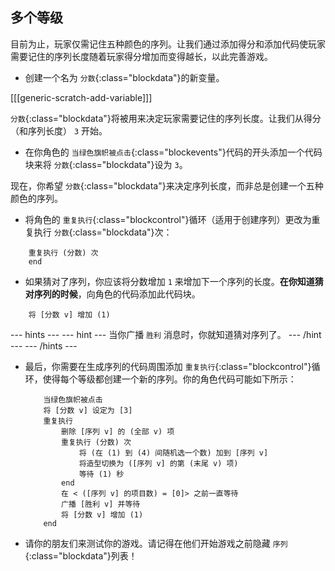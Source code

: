 ## 多个等级

目前为止，玩家仅需记住五种颜色的序列。让我们通过添加得分和添加代码使玩家需要记住的序列长度随着玩家得分增加而变得越长，以此完善游戏。

+ 创建一个名为 `分数`{:class="blockdata"}的新变量。

[[[generic-scratch-add-variable]]]

`分数`{:class="blockdata"}将被用来决定玩家需要记住的序列长度。让我们从得分（和序列长度） `3` 开始。

+ 在你角色的 `当绿色旗帜被点击`{:class="blockevents"}代码的开头添加一个代码块来将 `分数`{:class="blockdata"}设为 `3`。

现在，你希望 `分数`{:class="blockdata"}来决定序列长度，而非总是创建一个五种颜色的序列。

+ 将角色的 `重复执行`{:class="blockcontrol"}循环（适用于创建序列）更改为重复执行 `分数`{:class="blockdata"}次：

```blocks
	重复执行 (分数) 次
	end
```

+ 如果猜对了序列，你应该将分数增加 `1` 来增加下一个序列的长度。__在你知道猜对序列的时候__，向角色的代码添加此代码块。

```blocks
	将 [分数 v] 增加 (1)
```

--- hints ---
--- hint ---
当你广播 `胜利` 消息时，你就知道猜对序列了。
--- /hint ---
--- /hints ---

+ 最后，你需要在生成序列的代码周围添加 `重复执行`{:class="blockcontrol"}循环，使得每个等级都创建一个新的序列。你的角色代码可能如下所示：

	```blocks
		当绿色旗帜被点击
		将 [分数 v] 设定为 [3]
		重复执行
			删除 [序列 v] 的 (全部 v) 项
			重复执行 (分数) 次
				将 (在 (1) 到 (4) 间随机选一个数) 加到 [序列 v]
				将造型切换为 ([序列 v] 的第 (末尾 v) 项)
				等待 (1) 秒
			end
			在 < ([序列 v] 的项目数) = [0]> 之前一直等待
			广播 [胜利 v] 并等待
			将 [分数 v] 增加 (1)
		end
	```

+ 请你的朋友们来测试你的游戏。请记得在他们开始游戏之前隐藏 `序列`{:class="blockdata"}列表！
